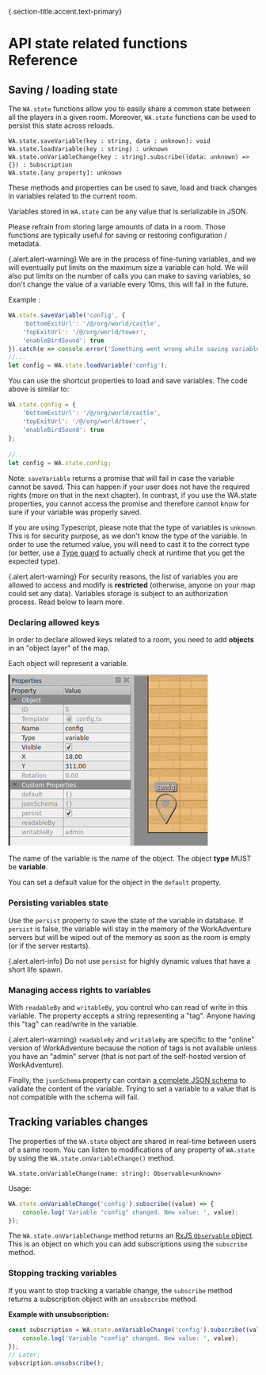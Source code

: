 {.section-title.accent.text-primary}
# API state related functions Reference

## Saving / loading state

The `WA.state` functions allow you to easily share a common state between all the players in a given room.
Moreover, `WA.state` functions can be used to persist this state across reloads.

```
WA.state.saveVariable(key : string, data : unknown): void
WA.state.loadVariable(key : string) : unknown
WA.state.onVariableChange(key : string).subscribe((data: unknown) => {}) : Subscription
WA.state.[any property]: unknown
```

These methods and properties can be used to save, load and track changes in variables related to the current room.

Variables stored in `WA.state` can be any value that is serializable in JSON.

Please refrain from storing large amounts of data in a room. Those functions are typically useful for saving or restoring
configuration / metadata.

{.alert.alert-warning}
We are in the process of fine-tuning variables, and we will eventually put limits on the maximum size a variable can hold. We will also put limits on the number of calls you can make to saving variables, so don't change the value of a variable every 10ms, this will fail in the future.


Example :
```javascript
WA.state.saveVariable('config', {
    'bottomExitUrl': '/@/org/world/castle',
    'topExitUrl': '/@/org/world/tower',
    'enableBirdSound': true
}).catch(e => console.error('Something went wrong while saving variable', e));
//...
let config = WA.state.loadVariable('config');
```

You can use the shortcut properties to load and save variables. The code above is similar to:

```javascript
WA.state.config = {
    'bottomExitUrl': '/@/org/world/castle',
    'topExitUrl': '/@/org/world/tower',
    'enableBirdSound': true
};

//...
let config = WA.state.config;
```

Note: `saveVariable` returns a promise that will fail in case the variable cannot be saved. This
can happen if your user does not have the required rights (more on that in the next chapter).
In contrast, if you use the WA.state properties, you cannot access the promise and therefore cannot
know for sure if your variable was properly saved.

If you are using Typescript, please note that the type of variables is `unknown`. This is
for security purpose, as we don't know the type of the variable. In order to use the returned value,
you will need to cast it to the correct type (or better, use a [Type guard](https://www.typescriptlang.org/docs/handbook/2/narrowing.html) to actually check at runtime
that you get the expected type).

{.alert.alert-warning}
For security reasons, the list of variables you are allowed to access and modify is **restricted** (otherwise, anyone on your map could set any data).
Variables storage is subject to an authorization process. Read below to learn more.

### Declaring allowed keys

In order to declare allowed keys related to a room, you need to add **objects** in an "object layer" of the map.

Each object will represent a variable.

<div class="row">
    <div class="col">
        <img src="images/object_variable.png" class="figure-img img-fluid rounded" alt="" />
    </div>
</div>

The name of the variable is the name of the object.
The object **type** MUST be **variable**.

You can set a default value for the object in the `default` property.

### Persisting variables state

Use the `persist` property to save the state of the variable in database. If `persist` is false, the variable will stay
in the memory of the WorkAdventure servers but will be wiped out of the memory as soon as the room is empty (or if the
server restarts).

{.alert.alert-info}
Do not use `persist` for highly dynamic values that have a short life spawn.

### Managing access rights to variables

With `readableBy` and `writableBy`, you control who can read of write in this variable. The property accepts a string
representing a "tag". Anyone having this "tag" can read/write in the variable.

{.alert.alert-warning}
`readableBy` and `writableBy` are specific to the "online" version of WorkAdventure because the notion of tags
is not available unless you have an "admin" server (that is not part of the self-hosted version of WorkAdventure).

Finally, the `jsonSchema` property can contain [a complete JSON schema](https://json-schema.org/) to validate the content of the variable.
Trying to set a variable to a value that is not compatible with the schema will fail.


## Tracking variables changes

The properties of the `WA.state` object are shared in real-time between users of a same room. You can listen to modifications
of any property of `WA.state` by using the `WA.state.onVariableChange()` method.

```
WA.state.onVariableChange(name: string): Observable<unknown>
```

Usage:

```javascript
WA.state.onVariableChange('config').subscribe((value) => {
    console.log('Variable "config" changed. New value: ', value);
});
```

The `WA.state.onVariableChange` method returns an [RxJS `Observable` object](https://rxjs.dev/guide/observable). This is 
an object on which you can add subscriptions using the `subscribe` method.

### Stopping tracking variables

If you want to stop tracking a variable change, the `subscribe` method returns a subscription object with an `unsubscribe` method.

**Example with unsubscription:**

```javascript
const subscription = WA.state.onVariableChange('config').subscribe((value) => {
    console.log('Variable "config" changed. New value: ', value);
});
// Later:
subscription.unsubscribe();
```
